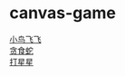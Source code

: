 # canvas-game

[小鸟飞飞](https://crazyrabbita.github.io/canvas-game/flappybird/index.html)<br/>
[贪食蛇](https://crazyrabbita.github.io/canvas-game/gluttnous-snake/index.html)<br/>
[打星星](https://crazyrabbita.github.io/canvas-game/shoot-stars/index.html)<br/>
